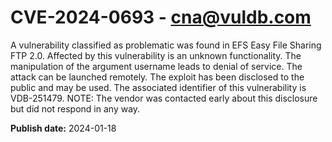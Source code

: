 # CVE-2024-0693 - cna@vuldb.com

A vulnerability classified as problematic was found in EFS Easy File Sharing FTP 2.0. Affected by this vulnerability is an unknown functionality. The manipulation of the argument username leads to denial of service. The attack can be launched remotely. The exploit has been disclosed to the public and may be used. The associated identifier of this vulnerability is VDB-251479. NOTE: The vendor was contacted early about this disclosure but did not respond in any way.

**Publish date:** 2024-01-18
